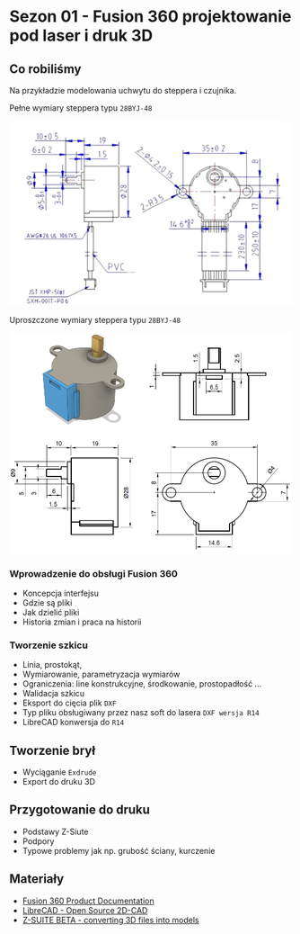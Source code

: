 # Sezon 01 - Fusion 360 projektowanie pod laser i druk 3D

## Co robiliśmy

Na przykładzie modelowania uchwytu do steppera i czujnika.

Pełne wymiary steppera typu `28BYJ-48`

![](28BYJ-48-dimensions.png) 

Uproszczone wymiary steppera typu `28BYJ-48`

![](stepper_simple.png)

### Wprowadzenie do obsługi Fusion 360
- Koncepcja interfejsu
- Gdzie są pliki
- Jak dzielić pliki
- Historia zmian i praca na historii

### Tworzenie szkicu 
- Linia, prostokąt,
- Wymiarowanie, parametryzacja wymiarów
- Ograniczenia: line konstrukcyjne, środkowanie, prostopadłość ...  
- Walidacja szkicu
- Eksport do cięcia plik `DXF`
- Typ pliku obsługiwany przez nasz soft do lasera `DXF wersja R14`
- LibreCAD konwersja do `R14`

## Tworzenie brył
- Wyciąganie `Exdrude`
- Export do druku 3D

## Przygotowanie do druku
- Podstawy Z-Siute
- Podpory
- Typowe problemy jak np. grubość ściany, kurczenie 

## Materiały
- [Fusion 360 Product Documentation](https://help.autodesk.com/view/fusion360/ENU)
- [LibreCAD - Open Source 2D-CAD](https://librecad.org)
- [Z-SUITE BETA - converting 3D files into models](https://support.zortrax.com/downloads/)


